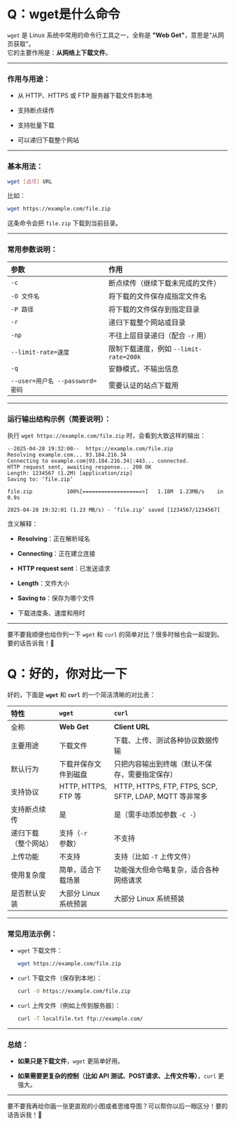 # Q：wget是什么命令
`wget` 是 Linux 系统中常用的命令行工具之一，全称是 **"Web Get"**，意思是“从网页获取”。  
它的主要作用是：**从网络上下载文件**。

---

### 作用与用途：

- 从 HTTP、HTTPS 或 FTP 服务器下载文件到本地
    
- 支持断点续传
    
- 支持批量下载
    
- 可以递归下载整个网站
    

---

### 基本用法：

```bash
wget [选项] URL
```

比如：

```bash
wget https://example.com/file.zip
```

这条命令会把 `file.zip` 下载到当前目录。

---

### 常用参数说明：

|参数|作用|
|:--|:--|
|`-c`|断点续传（继续下载未完成的文件）|
|`-O 文件名`|将下载的文件保存成指定文件名|
|`-P 路径`|将下载的文件保存到指定目录|
|`-r`|递归下载整个网站或目录|
|`-np`|不往上层目录递归（配合 `-r` 用）|
|`--limit-rate=速度`|限制下载速度，例如 `--limit-rate=200k`|
|`-q`|安静模式，不输出信息|
|`--user=用户名 --password=密码`|需要认证的站点下载用|

---

### 运行输出结构示例（简要说明）：

执行 `wget https://example.com/file.zip` 时，会看到大致这样的输出：

```
--2025-04-28 19:32:00--  https://example.com/file.zip
Resolving example.com... 93.184.216.34
Connecting to example.com|93.184.216.34|:443... connected.
HTTP request sent, awaiting response... 200 OK
Length: 1234567 (1.2M) [application/zip]
Saving to: ‘file.zip’

file.zip           100%[===================>]   1.18M  1.23MB/s    in 0.9s    

2025-04-28 19:32:01 (1.23 MB/s) - ‘file.zip’ saved [1234567/1234567]
```

含义解释：

- **Resolving**：正在解析域名
    
- **Connecting**：正在建立连接
    
- **HTTP request sent**：已发送请求
    
- **Length**：文件大小
    
- **Saving to**：保存为哪个文件
    
- 下载进度条、速度和用时
    

---

要不要我顺便也给你列一下 `wget` 和 `curl` 的简单对比？很多时候也会一起提到。要的话告诉我！🌟
# Q：好的，你对比一下
好的，下面是 **`wget`** 和 **`curl`** 的一个简洁清晰的对比表：

|特性|`wget`|`curl`|
|:--|:--|:--|
|全称|**Web Get**|**Client URL**|
|主要用途|下载文件|下载、上传、测试各种协议数据传输|
|默认行为|下载并保存文件到磁盘|只把内容输出到终端（默认不保存，需要指定保存）|
|支持协议|HTTP, HTTPS, FTP 等|HTTP, HTTPS, FTP, FTPS, SCP, SFTP, LDAP, MQTT 等非常多|
|支持断点续传|是|是（需手动添加参数 `-C -`）|
|递归下载（整个网站）|支持（`-r` 参数）|不支持|
|上传功能|不支持|支持（比如 `-T` 上传文件）|
|使用复杂度|简单，适合下载场景|功能强大但命令略复杂，适合各种网络请求|
|是否默认安装|大部分 Linux 系统预装|大部分 Linux 系统预装|

---

### 常见用法示例：

- `wget` 下载文件：
    
    ```bash
    wget https://example.com/file.zip
    ```
    
- `curl` 下载文件（保存到本地）：
    
    ```bash
    curl -O https://example.com/file.zip
    ```
    
- `curl` 上传文件（例如上传到服务器）：
    
    ```bash
    curl -T localfile.txt ftp://example.com/
    ```
    

---

### 总结：

- **如果只是下载文件**，`wget` 更简单好用。
    
- **如果需要更复杂的控制（比如 API 测试、POST请求、上传文件等）**，`curl` 更强大。
    

---

要不要我再给你画一张更直观的小图或者思维导图？可以帮你以后一眼区分！要的话告诉我！🌟